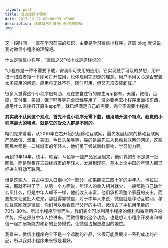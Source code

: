 ```yaml
---
layout: post
title: 浅谈微信小程序
date: 2017-12-22 00:00:00 +0300
description: 说说自己对微信小程序的理解
img:
---
```


这一段时间，一直在学习前端的知识，主要是学习微信小程序，这篇 blog 就说说我对微信小程序的理解吧。

什么是微信小程序，“微信之父”张小龙是这样说的：

“小程序是一种不需要下载，安装即可使用的应用，它实现触手可及的梦想，用户扫一扫或者搜一下即可打开应用，也体现用完即走的理念。用户不用关心是否安装太多应用的问题，应用将无处不在，随时可用，但又无须安装卸载。”

很多人觉得这个小程序很鸡肋，现在衣食住行的原生app都有，天猫，微信，百度，支付宝，美团，饿了吗等等完全已经够用了，没必要再去小程序里面找东西，想用什么直接打开原生app里，就已经满足自己的需要，完全不需要小程序。

**其实我不认同这个观点，首先不说小程序无需下载，随用随开这个特点，我觉的小程序最大的特点，就是它的受众人群是不同的。**

咱们先来看看，从2010年左右开始兴起移动互联网，最先发展起来的移动互联网产品微信、淘宝、美图、今日头条等等，靠的是最先进入移动互联网的网民，这些网民大都是一二线城市的年轻人，他们勇于尝试新鲜事物、学习能力强。

再到13年14年，快手、映客、斗鱼等一些产品发展起来，他们靠的却不是这一批网民，而是聚集在三四线城市的年轻人，发展到现在，基本上全中国的年轻人都已经进入移动互联网。

但是这些人，只占中国人口很小的一部分，如果能把三四十岁的中年人，也拉进来，那就不得了了，从另一个方面说，年轻人的收入相对就少，一般都是自己缺什么买什么，但是中年人却不一样，他们收入丰富，他们承担着整个家庭的支出。而要想来让这批人进来，那就得靠微信，对于中年人来说，微信就是移动互联网，移动互联网就是微信，你们可以看看自己父母的手机，微信占了手机用电量的70%-80%。所以小程序孕育而生，我们完全可以利用小程序的便利和微信用户的优势，把这部分中年人拉进来。而微信推出这个功能，也是想让小程序开发者和微信一起扩展新能力和新的业务模式，让微信占据更稳固的地位。

我看来，微信小程序完全不是一个鸡肋的产品，它很可能发展出一系列成功的产品，所以我对小程序未来很是看好。


